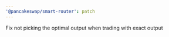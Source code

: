 ```yaml
---
'@pancakeswap/smart-router': patch
---
```


Fix not picking the optimal output when trading with exact output
